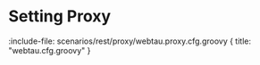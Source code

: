 # Setting Proxy

:include-file: scenarios/rest/proxy/webtau.proxy.cfg.groovy {
    title: "webtau.cfg.groovy"
}

